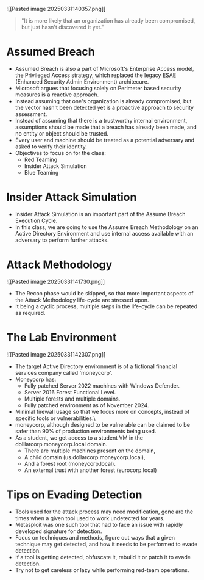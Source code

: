 ![[Pasted image 20250331140357.png]]

> "It is more likely that an organization has already been compromised, but just hasn't discovered it yet."
# Assumed Breach
- Assumed Breach is also a part of Microsoft's Enterprise Access model, the Privileged Access strategy, which replaced the legacy ESAE (Enhanced Security Admin Environment) architecure.
- Microsoft argues that focusing solely on Perimeter based security measures is a reactive approach.
- Instead assuming that one's organization is already compromised, but the vector hasn't been detected yet is a proactive approach to security assessment.
- Instead of assuming that there is a trustworthy internal environment, assumptions should be made that a breach has already been made, and no entity or object should be trusted.
- Every user and machine should be treated as a potential adversary and asked to verify their identity.
- Objectives to focus on for the class:
	- Red Teaming
	- Insider Attack Simulation
	- Blue Teaming

# Insider Attack Simulation
- Insider Attack Simulation is an important part of the Assume Breach Execution Cycle.
- In this class, we are going to use the Assume Breach Methodology on an Active Directory Environment and use internal access available with an adversary to perform further attacks.

# Attack Methodology
![[Pasted image 20250331141730.png]]
- The Recon phase would be skipped, so that more important aspects of the Attack Methodology life-cycle are stressed upon.
- It being a cyclic process, multiple steps in the life-cycle can be repeated as required.

# The Lab Environment
![[Pasted image 20250331142307.png]]
- The target Active Directory environment is of a fictional financial services company called 'moneycorp'.
- Moneycorp has:
	- Fully patched Server 2022 machines with Windows Defender.
	- Server 2016 Forest Functional Level.
	- Multiple forests and multiple domains.
	- Fully patched environment as of November 2024.
- Minimal firewall usage so that we focus more on concepts, instead of specific tools or vulnerabilities.\
- moneycorp, although designed to be vulnerable can be claimed to be safer than 90% of production environments being used.
- As a student, we get access to a student VM in the dolllarcorp.moneycorp.local domain.
	- There are multiple machines present on the domain,
	- A child domain (us.dollarcorp.moneycorp.local),
	- And a forest root (moneycorp.local).
	- An external trust with another forest (eurocorp.local)
# Tips on Evading Detection
- Tools used for the attack process may need modification, gone are the times when a given tool used to work undetected for years.
- Metasploit was one such tool that had to face an issue with rapidly developed signature for detection.
- Focus on techniques and methods, figure out ways that a given technique may get detected, and how it needs to be performed to evade detection.
- If a tool is getting detected, obfuscate it, rebuild it or patch it to evade detection.
- Try not to get careless or lazy while performing red-team operations.